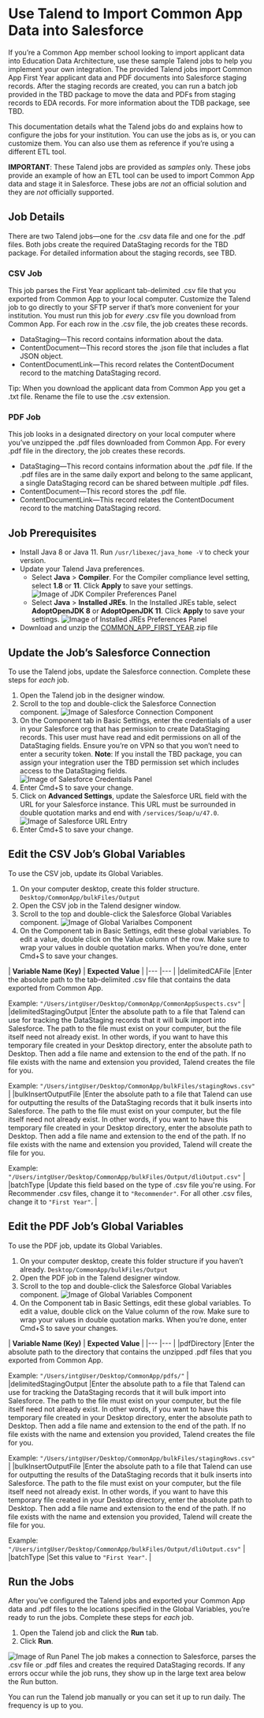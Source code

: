 # Use Talend to Import Common App Data into Salesforce

If you’re a Common App member school looking to import applicant data into Education Data Architecture, use these sample Talend jobs to help you implement your own integration. The provided Talend jobs import Common App First Year applicant data and PDF documents into Salesforce staging records. After the staging records are created, you can run a batch job provided in the TBD package to move the data and PDFs from staging records to EDA records. For more information about the TDB package, see TBD. 

This documentation details what the Talend jobs do and explains how to configure the jobs for your institution. You can use the jobs as is, or you can customize them. You can also use them as reference if you’re using a different ETL tool.

**IMPORTANT**: These Talend jobs are provided as *samples* only. These jobs provide an example of how an ETL tool can be used to import Common App data and stage it in Salesforce. These jobs are *not* an official solution and they are *not* officially supported.

## Job Details

There are two Talend jobs—one for the .csv data file and one for the .pdf files. Both jobs create the required DataStaging records for the TBD package. For detailed information about the staging records, see TBD.

### **CSV Job**

This job parses the First Year applicant tab-delimited .csv file that you exported from Common App to your local computer. Customize the Talend job to go directly to your SFTP server if that’s more convenient for your institution. You must run this job for *every* .csv file you download from Common App. For each row in the .csv file, the job creates these records.

* DataStaging—This record contains information about the data. 
* ContentDocument—This record stores the .json file that includes a flat JSON object.
* ContentDocumentLink—This record relates the ContentDocument record to the matching DataStaging record.

Tip: When you download the applicant data from Common App you get a .txt file. Rename the file to use the .csv extension. 

### **PDF Job**

This job looks in a designated directory on your local computer where you’ve unzipped the .pdf files downloaded from Common App. For every .pdf file in the directory, the job creates these records.

* DataStaging—This record contains information about the .pdf file. If the .pdf files are in the same daily export and belong to the same applicant, a single DataStaging record can be shared between multiple .pdf files.
* ContentDocument—This record stores the .pdf file. 
* ContentDocumentLink—This record relates the ContentDocument record to the matching DataStaging record.

## Job Prerequisites

* Install Java 8 or Java 11. Run `/usr/libexec/java_home -V` to check your version.
* Update your Talend Java preferences. 
    * Select **Java** > **Compiler**. For the Compiler compliance level setting, select **1.8** or **11**. Click **Apply** to save your settings. 
    ![Image of JDK Compiler Preferences Panel](images/compiler.png)
    * Select **Java** > **Installed JREs**. In the Installed JREs table, select **AdoptOpenJDK 8** or **AdoptOpenJDK 11**. Click **Apply** to save your settings. 
    ![Image of Installed JREs Preferences Panel](images/preferences.png)
* Download and unzip the [COMMON_APP_FIRST_YEAR](COMMON_APP_FIRST_YEAR.zip).zip file

## Update the Job’s Salesforce Connection

To use the Talend jobs, update the Salesforce connection. Complete these steps for *each* job. 

1. Open the Talend job in the designer window. 
2. Scroll to the top and double-click the Salesforce Connection component.
![Image of Salesforce Connection Component](images/salesforce_connection.png)
3. On the Component tab in Basic Settings, enter the credentials of a user in your Salesforce org that has permission to create DataStaging records. This user must have read and edit permissions on all of the DataStaging fields. Ensure you’re on VPN so that you won’t need to enter a security token. **Note**: If you install the TBD package, you can assign your integration user the TBD permission set which includes access to the DataStaging fields. 
![Image of Salesforce Credentials Panel](images/salesforce_cred.png)
4. Enter Cmd+S to save your change. 
5. Click on **Advanced Settings**, update the Salesforce URL field with the URL for your Salesforce instance. This URL must be surrounded in double quotation marks and end with `/services/Soap/u/47.0`. 
![Image of Salesforce URL Entry](images/salesforce_url.png)
6. Enter Cmd+S to save your change. 

## Edit the CSV Job’s Global Variables

To use the CSV job, update its Global Variables. 

1. On your computer desktop, create this folder structure. 
    `Desktop/CommonApp/bulkFiles/Output
    `
2. Open the CSV job in the Talend designer window. 
3. Scroll to the top and double-click the Salesforce Global Variables component. 
![Image of Global Varialbes Component](images/variables.png)
4. On the Component tab in Basic Settings, edit these global variables. To edit a value, double click on the Value column of the row. Make sure to wrap your values in double quotation marks. When you’re done, enter Cmd+S  to save your changes.

|
**Variable Name (Key)** |
**Expected Value**  |
|---    |---    |
|delimitedCAFile    |Enter the absolute path to the tab-delimited .csv file that contains the data exported from Common App.

Example: `"/Users/intgUser/Desktop/CommonApp/CommonAppSuspects.csv"`    |
|delimitedStagingOutput |Enter the absolute path to a file that Talend can use for tracking the DataStaging records that it will bulk import into Salesforce. The path to the file must exist on your computer, but the file itself need not already exist. In other words, if you want to have this temporary file created in your Desktop directory, enter the absolute path to Desktop. Then add a file name and extension to the end of the path. If no file exists with the name and extension you provided, Talend creates the file for you.

Example: `"/Users/intgUser/Desktop/CommonApp/bulkFiles/stagingRows.csv"`    |
|bulkInsertOutputFile   |Enter the absolute path to a file that Talend can use for outputting the results of the DataStaging records that it bulk inserts into Salesforce. The path to the file must exist on your computer, but the file itself need not already exist. In other words, if you want to have this temporary file created in your Desktop directory, enter the absolute path to Desktop. Then add a file name and extension to the end of the path. If no file exists with the name and extension you provided, Talend will create the file for you.

Example: `"/Users/intgUser/Desktop/CommonApp/bulkFiles/Output/dliOutput.csv"`   |
|batchType  |Update this field based on the type of .csv file you're using. For Recommender .csv files, change it to `"Recommender"`. For all other .csv files, change it to `"First Year"`.    |

## Edit the PDF Job’s Global Variables

To use the PDF job, update its Global Variables. 

1. On your computer desktop, create this folder structure if you haven’t already. 
    `Desktop/CommonApp/bulkFiles/Output
    `
2. Open the PDF job in the Talend designer window. 
3. Scroll to the top and double-click the Salesforce Global Variables component. 
![Image of Global Variables Component](images/variables.png)
4. On the Component tab in Basic Settings, edit these global variables. To edit a value, double click on the Value column of the row. Make sure to wrap your values in double quotation marks. When you’re done, enter Cmd+S  to save your changes.

|
**Variable Name (Key)** |
**Expected Value**  |
|---    |---    |
|pdfDirectory   |Enter the absolute path to the directory that contains the unzipped .pdf files that you exported from Common App.

Example: `"/Users/intgUser/Desktop/CommonApp/pdfs/"`    |
|delimitedStagingOutput |Enter the absolute path to a file that Talend can use for tracking the DataStaging records that it will bulk import into Salesforce. The path to the file must exist on your computer, but the file itself need not already exist. In other words, if you want to have this temporary file created in your Desktop directory, enter the absolute path to Desktop. Then add a file name and extension to the end of the path. If no file exists with the name and extension you provided, Talend creates the file for you.

Example: `"/Users/intgUser/Desktop/CommonApp/bulkFiles/stagingRows.csv"`    |
|bulkInsertOutputFile   |Enter the absolute path to a file that Talend can use for outputting the results of the DataStaging records that it bulk inserts into Salesforce. The path to the file must exist on your computer, but the file itself need not already exist. In other words, if you want to have this temporary file created in your Desktop directory, enter the absolute path to Desktop. Then add a file name and extension to the end of the path. If no file exists with the name and extension you provided, Talend will create the file for you.

Example: `"/Users/intgUser/Desktop/CommonApp/bulkFiles/Output/dliOutput.csv"`   |
|batchType  |Set this value to `"First Year"`.  |

## **Run the Jobs**

After you’ve configured the Talend jobs and exported your Common App data and .pdf files to the locations specified in the Global Variables, you’re ready to run the jobs. Complete these steps for *each* job. 

1. Open the Talend job and click the **Run** tab. 
2. Click **Run**.

![Image of Run Panel](images/run.png)
The job makes a connection to Salesforce, parses the .csv file or .pdf files and creates the required DataStaging records. If any errors occur while the job runs, they show up in the large text area below the Run button.

You can run the Talend job manually or you can set it up to run daily. The frequency is up to you. 
